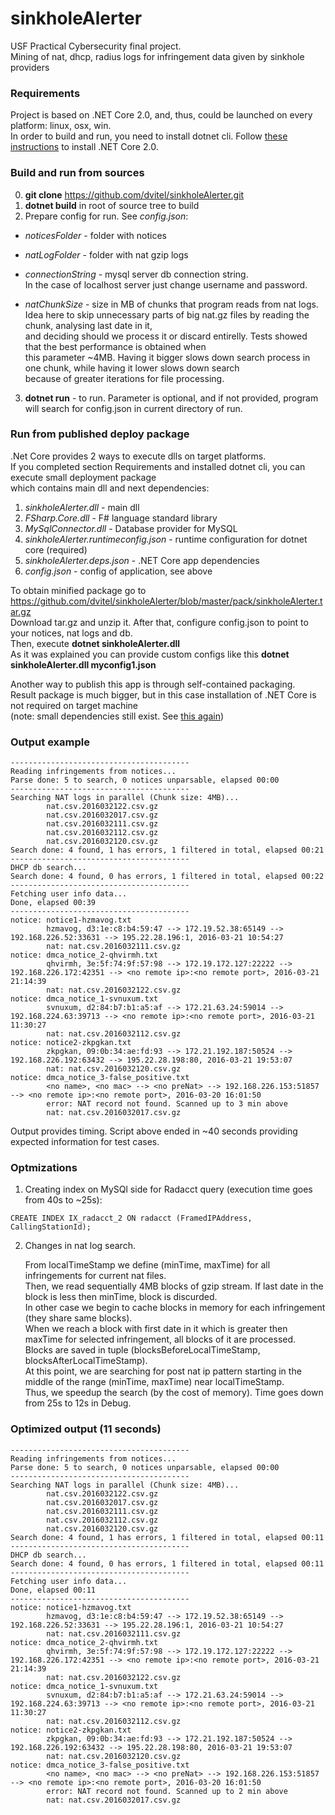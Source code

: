 # sinkholeAlerter
USF Practical Cybersecurity final project. \
Mining of nat, dhcp, radius logs for infringement data given by sinkhole providers

### Requirements
Project is based on .NET Core 2.0, and, thus, could be launched on every platform: linux, osx, win. \
In order to build and run, you need to install dotnet cli. 
Follow [these instructions](https://docs.microsoft.com/en-us/dotnet/core/linux-prerequisites?tabs=netcore2x) to install .NET Core 2.0.

### Build and run from sources
0. **git clone** https://github.com/dvitel/sinkholeAlerter.git
1. **dotnet build** in root of source tree to build
2. Prepare config for run. See _config.json_:

  * _noticesFolder_ - folder with notices

  * _natLogFolder_ - folder with nat gzip logs

  * _connectionString_ - mysql server db connection string.    
      In the case of localhost server just change username and password.

  * _natChunkSize_ - size in MB of chunks that program reads from nat logs.   
    Idea here to skip unnecessary parts of big nat.gz files by reading the chunk, analysing last date in it, \
    and deciding should we process it or discard entirelly. Tests showed that the best performance is obtained when \
    this parameter ~4MB. Having it bigger slows down search process in one chunk, while having it lower slows down search \
    because of greater iterations for file processing.
3. **dotnet run** <path to custom config.json> - to run.
  Parameter _<path to custom config.json>_ is optional, and if not provided, program will search for config.json in current directory of run.

### Run from published deploy package
.Net Core provides 2 ways to execute dlls on target platforms. \
If you completed section Requirements and installed dotnet cli, you can execute small deployment package \
which contains main dll and next dependencies:

1. _sinkholeAlerter.dll_ - main dll
2. _FSharp.Core.dll_ - F# language standard library
3. _MySqlConnector.dll_ - Database provider for MySQL
4. _sinkholeAlerter.runtimeconfig.json_ - runtime configuration for dotnet core (required)
5. _sinkholeAlerter.deps.json_ - .NET Core app dependencies
6. _config.json_ - config of application, see above

To obtain minified package go to https://github.com/dvitel/sinkholeAlerter/blob/master/pack/sinkholeAlerter.tar.gz \
Download tar.gz and unzip it. After that, configure config.json to point to your notices, nat logs and db. \
Then, execute **dotnet sinkholeAlerter.dll** \
As it was explained you can provide custom configs like this **dotnet sinkholeAlerter.dll myconfig1.json**

Another way to publish this app is through self-contained packaging. \
Result package is much bigger, but in this case installation of .NET Core is not required on target machine \
(note: small dependencies still exist. See [this again](https://docs.microsoft.com/en-us/dotnet/core/linux-prerequisites?tabs=netcore2x#linux-distribution-dependencies))


### Output example
```
----------------------------------------
Reading infringements from notices...
Parse done: 5 to search, 0 notices unparsable, elapsed 00:00
----------------------------------------
Searching NAT logs in parallel (Chunk size: 4MB)...
        nat.csv.2016032122.csv.gz
        nat.csv.2016032017.csv.gz
        nat.csv.2016032111.csv.gz
        nat.csv.2016032112.csv.gz
        nat.csv.2016032120.csv.gz
Search done: 4 found, 1 has errors, 1 filtered in total, elapsed 00:21
----------------------------------------
DHCP db search...
Search done: 4 found, 0 has errors, 1 filtered in total, elapsed 00:22
----------------------------------------
Fetching user info data...
Done, elapsed 00:39
----------------------------------------
notice: notice1-hzmavog.txt
        hzmavog, d3:1e:c8:b4:59:47 --> 172.19.52.38:65149 --> 192.168.226.52:33631 --> 195.22.28.196:1, 2016-03-21 10:54:27
        nat: nat.csv.2016032111.csv.gz
notice: dmca_notice_2-qhvirmh.txt
        qhvirmh, 3e:5f:74:9f:57:98 --> 172.19.172.127:22222 --> 192.168.226.172:42351 --> <no remote ip>:<no remote port>, 2016-03-21 21:14:39
        nat: nat.csv.2016032122.csv.gz
notice: dmca_notice_1-svnuxum.txt
        svnuxum, d2:84:b7:b1:a5:af --> 172.21.63.24:59014 --> 192.168.224.63:39713 --> <no remote ip>:<no remote port>, 2016-03-21 11:30:27
        nat: nat.csv.2016032112.csv.gz
notice: notice2-zkpgkan.txt
        zkpgkan, 09:0b:34:ae:fd:93 --> 172.21.192.187:50524 --> 192.168.226.192:63432 --> 195.22.28.198:80, 2016-03-21 19:53:07
        nat: nat.csv.2016032120.csv.gz
notice: dmca_notice_3-false_positive.txt
        <no name>, <no mac> --> <no preNat> --> 192.168.226.153:51857 --> <no remote ip>:<no remote port>, 2016-03-20 16:01:50
        error: NAT record not found. Scanned up to 3 min above
        nat: nat.csv.2016032017.csv.gz
```

Output provides timing. Script above ended in ~40 seconds providing expected information for test cases. 

### Optmizations
1. Creating index on MySQl side for Radacct query (execution time goes from 40s to ~25s): 
```
CREATE INDEX IX_radacct_2 ON radacct (FramedIPAddress, CallingStationId);
```

2. Changes in nat log search. 

   From localTimeStamp we define (minTime, maxTime) for all infringements for current nat files. \
   Then, we read sequentially 4MB blocks of gzip stream. If last date in the block is less then minTime, block is discurded. \
   In other case we begin to cache blocks in memory for each infringement (they share same blocks). \
   When we reach a block with first date in it which is greater then maxTime for selected infringement, all blocks of it are processed. \
   Blocks are saved in tuple (blocksBeforeLocalTimeStamp, blocksAfterLocalTimeStamp). \
   At this point, we are searching for post nat ip pattern starting in the middle of the range (minTime, maxTime) near localTimeStamp. \
   Thus, we speedup the search (by the cost of memory). Time goes down from 25s to 12s in Debug.

### Optimized output (11 seconds)
```
----------------------------------------
Reading infringements from notices...
Parse done: 5 to search, 0 notices unparsable, elapsed 00:00
----------------------------------------
Searching NAT logs in parallel (Chunk size: 4MB)...
        nat.csv.2016032122.csv.gz
        nat.csv.2016032017.csv.gz
        nat.csv.2016032111.csv.gz
        nat.csv.2016032112.csv.gz
        nat.csv.2016032120.csv.gz
Search done: 4 found, 1 has errors, 1 filtered in total, elapsed 00:11
----------------------------------------
DHCP db search...
Search done: 4 found, 0 has errors, 1 filtered in total, elapsed 00:11
----------------------------------------
Fetching user info data...
Done, elapsed 00:11
----------------------------------------
notice: notice1-hzmavog.txt
        hzmavog, d3:1e:c8:b4:59:47 --> 172.19.52.38:65149 --> 192.168.226.52:33631 --> 195.22.28.196:1, 2016-03-21 10:54:27
        nat: nat.csv.2016032111.csv.gz
notice: dmca_notice_2-qhvirmh.txt
        qhvirmh, 3e:5f:74:9f:57:98 --> 172.19.172.127:22222 --> 192.168.226.172:42351 --> <no remote ip>:<no remote port>, 2016-03-21 21:14:39
        nat: nat.csv.2016032122.csv.gz
notice: dmca_notice_1-svnuxum.txt
        svnuxum, d2:84:b7:b1:a5:af --> 172.21.63.24:59014 --> 192.168.224.63:39713 --> <no remote ip>:<no remote port>, 2016-03-21 11:30:27
        nat: nat.csv.2016032112.csv.gz
notice: notice2-zkpgkan.txt
        zkpgkan, 09:0b:34:ae:fd:93 --> 172.21.192.187:50524 --> 192.168.226.192:63432 --> 195.22.28.198:80, 2016-03-21 19:53:07
        nat: nat.csv.2016032120.csv.gz
notice: dmca_notice_3-false_positive.txt
        <no name>, <no mac> --> <no preNat> --> 192.168.226.153:51857 --> <no remote ip>:<no remote port>, 2016-03-20 16:01:50
        error: NAT record not found. Scanned up to 2 min above
        nat: nat.csv.2016032017.csv.gz
```
